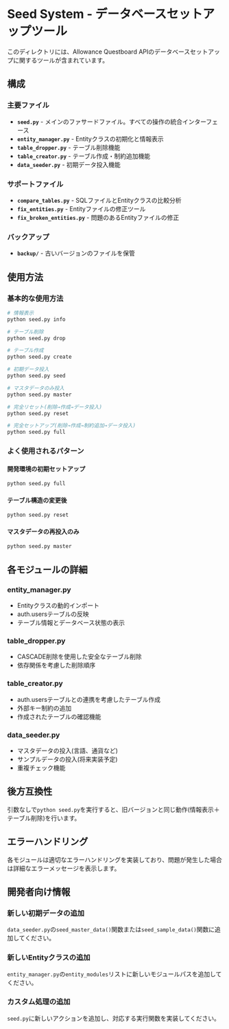 # Seed System - データベースセットアップツール

このディレクトリには、Allowance Questboard APIのデータベースセットアップに関するツールが含まれています。

## 構成

### 主要ファイル

- **`seed.py`** - メインのファサードファイル。すべての操作の統合インターフェース
- **`entity_manager.py`** - Entityクラスの初期化と情報表示
- **`table_dropper.py`** - テーブル削除機能
- **`table_creator.py`** - テーブル作成・制約追加機能
- **`data_seeder.py`** - 初期データ投入機能

### サポートファイル

- **`compare_tables.py`** - SQLファイルとEntityクラスの比較分析
- **`fix_entities.py`** - Entityファイルの修正ツール
- **`fix_broken_entities.py`** - 問題のあるEntityファイルの修正

### バックアップ

- **`backup/`** - 古いバージョンのファイルを保管

## 使用方法

### 基本的な使用方法

```bash
# 情報表示
python seed.py info

# テーブル削除
python seed.py drop

# テーブル作成
python seed.py create

# 初期データ投入
python seed.py seed

# マスタデータのみ投入
python seed.py master

# 完全リセット(削除→作成→データ投入)
python seed.py reset

# 完全セットアップ(削除→作成→制約追加→データ投入)
python seed.py full
```

### よく使用されるパターン

#### 開発環境の初期セットアップ
```bash
python seed.py full
```

#### テーブル構造の変更後
```bash
python seed.py reset
```

#### マスタデータの再投入のみ
```bash
python seed.py master
```

## 各モジュールの詳細

### entity_manager.py
- Entityクラスの動的インポート
- auth.usersテーブルの反映
- テーブル情報とデータベース状態の表示

### table_dropper.py
- CASCADE削除を使用した安全なテーブル削除
- 依存関係を考慮した削除順序

### table_creator.py
- auth.usersテーブルとの連携を考慮したテーブル作成
- 外部キー制約の追加
- 作成されたテーブルの確認機能

### data_seeder.py
- マスタデータの投入(言語、通貨など)
- サンプルデータの投入(将来実装予定)
- 重複チェック機能

## 後方互換性

引数なしで`python seed.py`を実行すると、旧バージョンと同じ動作(情報表示＋テーブル削除)を行います。

## エラーハンドリング

各モジュールは適切なエラーハンドリングを実装しており、問題が発生した場合は詳細なエラーメッセージを表示します。

## 開発者向け情報

### 新しい初期データの追加

`data_seeder.py`の`seed_master_data()`関数または`seed_sample_data()`関数に追加してください。

### 新しいEntityクラスの追加

`entity_manager.py`の`entity_modules`リストに新しいモジュールパスを追加してください。

### カスタム処理の追加

`seed.py`に新しいアクションを追加し、対応する実行関数を実装してください。
